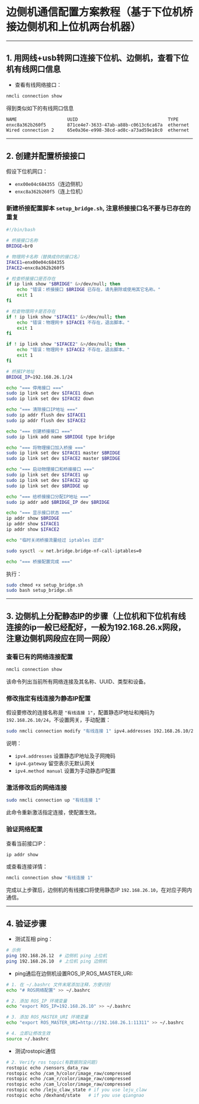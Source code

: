 # 边侧机通信配置方案教程（基于下位机桥接边侧机和上位机两台机器）

---

## 1. 用网线+usb转网口连接下位机、边侧机，查看下位机有线网口信息

- 查看有线网络接口：

```bash
nmcli connection show
```

得到类似如下的有线网口信息

```bash
NAME                   UUID                                  TYPE      DEVICE              
enxc8a362b260f5        871ce4e7-3633-47ab-a88b-c0613c6ca67a  ethernet  enxc8a362b260f5 
Wired connection 2     65e0a36e-e998-38cd-ad8c-a73ad59e10c0  ethernet  enx00e04c684355 
```

---

## 2. 创建并配置桥接接口

假设下位机网口：

- `enx00e04c684355`（连边侧机）  
- `enxc8a362b260f5`（连上位机）

### 新建桥接配置脚本 `setup_bridge.sh`, 注意桥接接口名不要与已存在的重复

```bash
#!/bin/bash

# 桥接接口名称
BRIDGE=br0

# 物理网卡名称（替换成你的接口名）
IFACE1=enx00e04c684355
IFACE2=enxc8a362b260f5

# 检查桥接接口是否存在
if ip link show "$BRIDGE" &>/dev/null; then
    echo "错误：桥接接口 $BRIDGE 已存在，请先删除或使用其它名称。"
    exit 1
fi

# 检查物理网卡是否存在
if ! ip link show "$IFACE1" &>/dev/null; then
    echo "错误：物理网卡 $IFACE1 不存在，退出脚本。"
    exit 1
fi

if ! ip link show "$IFACE2" &>/dev/null; then
    echo "错误：物理网卡 $IFACE2 不存在，退出脚本。"
    exit 1
fi

# 桥接IP地址
BRIDGE_IP=192.168.26.1/24

echo "=== 停用接口 ==="
sudo ip link set dev $IFACE1 down
sudo ip link set dev $IFACE2 down

echo "=== 清除接口IP地址 ==="
sudo ip addr flush dev $IFACE1
sudo ip addr flush dev $IFACE2

echo "=== 创建桥接接口 ==="
sudo ip link add name $BRIDGE type bridge

echo "=== 将物理接口加入桥接 ==="
sudo ip link set dev $IFACE1 master $BRIDGE
sudo ip link set dev $IFACE2 master $BRIDGE

echo "=== 启动物理接口和桥接接口 ==="
sudo ip link set dev $IFACE1 up
sudo ip link set dev $IFACE2 up
sudo ip link set dev $BRIDGE up

echo "=== 给桥接接口分配IP地址 ==="
sudo ip addr add $BRIDGE_IP dev $BRIDGE

echo "=== 显示接口状态 ==="
ip addr show $BRIDGE
ip addr show $IFACE1
ip addr show $IFACE2

echo "临时关闭桥接流量经过 iptables 过滤"

sudo sysctl -w net.bridge.bridge-nf-call-iptables=0

echo "=== 桥接配置完成 ==="

```

执行：

```bash
sudo chmod +x setup_bridge.sh
sudo bash setup_bridge.sh
```

---

## 3.  边侧机上分配静态IP的步骤（上位机和下位机有线连接的ip一般已经配好，一般为192.168.26.x网段，注意边侧机网段应在同一网段）

### 查看已有的网络连接配置

```bash
nmcli connection show
```

该命令列出当前所有网络连接及其名称、UUID、类型和设备。

### 修改指定有线连接为静态IP配置

假设要修改的连接名称是 `"有线连接 1"`，配置静态IP地址和掩码为 `192.168.26.10/24`，不设置网关，手动配置：

```bash
sudo nmcli connection modify "有线连接 1" ipv4.addresses 192.168.26.10/24 ipv4.gateway "" ipv4.method manual
```

说明：

- `ipv4.addresses` 设置静态IP地址及子网掩码  
- `ipv4.gateway` 留空表示无默认网关  
- `ipv4.method manual` 设置为手动静态IP配置  

### 激活修改后的网络连接

```bash
sudo nmcli connection up "有线连接 1"
```

此命令重新激活指定连接，使配置生效。

### 验证网络配置

查看当前接口IP：

```bash
ip addr show
```

或查看连接详情：

```bash
nmcli connection show "有线连接 1"
```

完成以上步骤后，边侧机的有线接口将使用静态IP `192.168.26.10`，在对应子网内通信。

---

## 4. 验证步骤

- 测试互相 ping：

```bash
# 示例
ping 192.168.26.12  # 边侧机 ping 上位机
ping 192.168.26.10  # 上位机 ping 边侧机
```

- ping通后在边侧机设置ROS_IP,ROS_MASTER_URI:

```bash
# 1. 在 ~/.bashrc 文件末尾添加注释，方便识别
echo "# ROS网络配置" >> ~/.bashrc

# 2. 添加 ROS_IP 环境变量
echo "export ROS_IP=192.168.26.10" >> ~/.bashrc

# 3. 添加 ROS_MASTER_URI 环境变量
echo "export ROS_MASTER_URI=http://192.168.26.1:11311" >> ~/.bashrc

# 4. 立即让修改生效
source ~/.bashrc

```

- 测试rostopic通信

```bash
# 2. Verify ros topic(有数据则没问题)
rostopic echo /sensors_data_raw
rostopic echo /cam_h/color/image_raw/compressed
rostopic echo /cam_r/color/image_raw/compressed
rostopic echo /cam_l/color/image_raw/compressed
rostopic echo /leju_claw_state # if you use leju_claw
rostopic echo /dexhand/state   # if you use qiangnao
```

